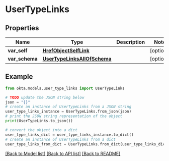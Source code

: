 # UserTypeLinks


## Properties

Name | Type | Description | Notes
------------ | ------------- | ------------- | -------------
**var_self** | [**HrefObjectSelfLink**](HrefObjectSelfLink.md) |  | [optional] 
**var_schema** | [**UserTypeLinksAllOfSchema**](UserTypeLinksAllOfSchema.md) |  | [optional] 

## Example

```python
from okta.models.user_type_links import UserTypeLinks

# TODO update the JSON string below
json = "{}"
# create an instance of UserTypeLinks from a JSON string
user_type_links_instance = UserTypeLinks.from_json(json)
# print the JSON string representation of the object
print(UserTypeLinks.to_json())

# convert the object into a dict
user_type_links_dict = user_type_links_instance.to_dict()
# create an instance of UserTypeLinks from a dict
user_type_links_from_dict = UserTypeLinks.from_dict(user_type_links_dict)
```
[[Back to Model list]](../README.md#documentation-for-models) [[Back to API list]](../README.md#documentation-for-api-endpoints) [[Back to README]](../README.md)


